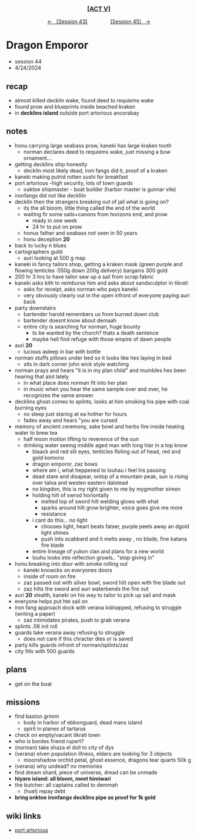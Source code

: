 <div align="center">
  <h3 align="center"><a href="https://github.com/h-griffin/dnd-notes/blob/main/grimmhaus/act-V" >[ACT V]</a></h3>
  <p align="center">
    <a href="https://github.com/h-griffin/dnd-notes/blob/main/grimmhaus/act-V/24-04-17.md" >&larr; &nbsp; [Session 43]</a>
    &nbsp;&nbsp;&nbsp;&nbsp;&nbsp;&nbsp;&nbsp;&nbsp;&nbsp;&nbsp;&nbsp;&nbsp;&nbsp;&nbsp;
    <a href="https://github.com/h-griffin/dnd-notes/blob/main/grimmhaus/act-V/24-05-01.md" >[Session 45] &nbsp; &rarr;</a>
  </p>
</div>

# Dragon Emporor
- session 44
- 4/24/2024

## recap
- almost killed decklin wake, found deed to requiems wake
- found prow and blueprints inside beached kraken
- in **decklins island** outside port artorious ancorabay

## notes
- honu carrying large seabass prow, kaneki has large kraken tooth
    - norman declares deed to requiems wake, just missing a bow ornament...
- getting decklins ship honestly
    - decklin most likely dead, iron fangs did it, proof of a kraken
- kaneki making putrid rotten sushi for breakfast
- port artorious -high security, lots of town guards
    - oaktoe shipmaster - boat builder (harbor master is gunnar vile)
- ironfangs did not like deckliln
- decklin then the strangers  breaking out of jail what is going on?
    - its the all bloom, little thing called the end of the world
    - waiting fir some sails+canons from horizons end, and prow
        - ready in one week
        - 24 hr to put on prow
    - honus father and seabass not seen in 50 years
    - honu deception **20**
- back to lucky n blues
- cartographers guild
    - auri looking at 500 g map
- kaneki in fancy tailors shop, getting a kraken mask (green purple and flowing tenticles :550g down 200g delivery) bargains 300 gold
- 200 hr 3 hrs to have tailor sew up a sail from scrap fabric
- kaneki asks kith to reimburse him and asks about sandsculptor in tikrati
    - asks for receipt, asks norman who pays kaneki
    - very obvously clearly out in the open infront of everyone paying auri back
- party downstairs
    - bartender harold remembers us from burned down club
    - bartender doesnt know about demaah
    - entire city is searching for norman, huge bounty
        - to be wanted by the church? thats a death sentence
        - maybe hell find refuge with those empire of dawn people
- auri **20**
    - lucious asleep in bar with bottle
- norman stuffs pillows under bed so it looks like hes laying in bed
    - sits in dark corner john wick style watching
- norman prays and hears "it is in my plan child" and mumbles hes been hearing that alot lately
    - in what place does norman fit into her plan
    - in music when you hear the same sample over and over, he recognizes the same answer
- decklins ghost comes to splints, looks at him smoking his pipe with coal burning eyes
    - no sleep just staring at ea hother for hours
    - fades away and hears "you are cursed
- memory of ancient ceremony, sake bowl and herbs fire inside heating water to brew tea
    - half moon motion lifting to reverence of the sun
    - drinking water seeing middle aged man with long hiar in a top know
        - blaack and red slit eyes, tenticles floting out of head, red and gold komono
        - dragon emporor, zaz bows
        - where am i, what heppened to louhau i feel his passing
        - dead stare and disapear, ontop of a mountain peak, sun is rising over taloa and westen eastern dalstead
        - no kingdon, this is my right given to me by mygmother sireen
        - holding hilt of swrod horiontally
            - melted top of sword hilt welding glows with ehat
            - sparks around hilt grow brighter, voice goes give me more
            - resistance
        - i cant do this... no light
            - chooses light, heart beats fatser, purple peels away an dgold light shines
            - push into scabbard and it melts away , no blade, fine katana fire blade
        - entire lineage of yukon clan and plans for a new world
        - louhu looks into reflection growls.. "stop giving in"
- honu breaking into door with smoke rolling out
    - kaneki knowcks on everyones doors
    - inside of room on fire
    - zaz passed out with silver bowl, sword hilt open with fire blade out
    - zaz hilts the sword and auri waterbends the fire out
- auri **20** stealth, kaneki on his way to tailor to pick up sail and mask
- everyone helps put hte sail on
- iron fang approach dock with verana kidnapped, refusing to struggle (writing a paper)
    - zaz intimidates pirates, push to grab verana
- splints .08 init roll
- guards take verana away refusing to struggle
    - does not care if this chracter dies or is saved
- party kills guards infront of norman/splints/zaz
- city fills with 500 guards

## plans
- get on the boat

## missions
- find baston grimm
    - body in harbor of ebbonguard, dead mans island
    - spirit in planes of tartarus
- check on empty/vacant tikrati town
- who is bordes friend rupert?
- (norman) take shaza el doll to city of dys
- (verana) elven population illness, elders are looking for 3 objects
    - moonshadow orchid petal, ghost essence, dragons tear quarts 50k g
- (verana) why undead? no memories
- find dream shard, piece of universe, dread can be unmade
- **hiyaro island: all bloom, meet himiwari**
- the butcher: all captains called to demmah
    - (huel) repay debt
- **bring onktoe ironfangs decklins pipe as proof for 1k gold**

## wiki links
- [port artorious](../lore.md#port-artorious-eastern-dalstead)
